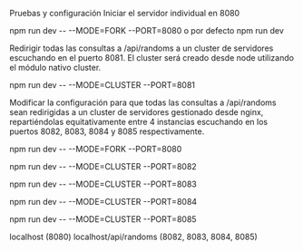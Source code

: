 ﻿Pruebas y configuración
Iniciar el servidor individual en 8080

npm run dev -- --MODE=FORK --PORT=8080
o por defecto 
npm run dev

Redirigir todas las consultas a /api/randoms a un cluster de servidores escuchando en el puerto 8081. El cluster será creado desde node utilizando el módulo nativo cluster.

npm run dev -- --MODE=CLUSTER --PORT=8081

Modificar la configuración para que todas las consultas a /api/randoms sean redirigidas a un cluster de servidores gestionado desde nginx, repartiéndolas equitativamente entre 4 instancias escuchando en los puertos 8082, 8083, 8084 y 8085 respectivamente.

npm run dev -- --MODE=FORK --PORT=8080

npm run dev -- --MODE=CLUSTER --PORT=8082

npm run dev -- --MODE=CLUSTER --PORT=8083

npm run dev -- --MODE=CLUSTER --PORT=8084

npm run dev -- --MODE=CLUSTER --PORT=8085

localhost (8080)
localhost/api/randoms (8082, 8083, 8084, 8085)